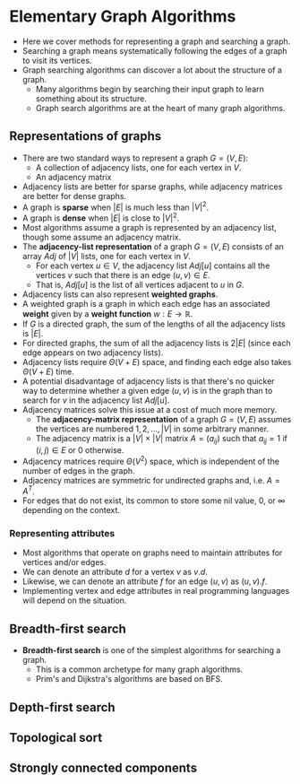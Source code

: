 # Elementary Graph Algorithms
- Here we cover methods for representing a graph and searching a graph.
- Searching a graph means systematically following the edges of a graph to visit its vertices.
- Graph searching algorithms can discover a lot about the structure of a graph.
    - Many algorithms begin by searching their input graph to learn something about its structure.
    - Graph search algorithms are at the heart of many graph algorithms.
## Representations of graphs
- There are two standard ways to represent a graph $G = (V, E)$:
    - A collection of adjacency lists, one for each vertex in $V$.
    - An adjacency matrix
- Adjacency lists are better for sparse graphs, while adjacency matrices are better for dense graphs.
- A graph is **sparse** when $|E|$ is much less than $|V|^2$.
- A graph is **dense** when $|E|$ is close to $|V|^2$.
- Most algorithms assume a graph is represented by an adjacency list, though some assume an adjacency matrix.
- The **adjacency-list representation** of a graph $G = (V, E)$ consists of an array $Adj$ of $|V|$ lists, one for each vertex in $V$.
    - For each vertex $u \in V$, the adjacency list $Adj[u]$ contains all the vertices $v$ such that there is an edge $(u, v) \in E$.
    - That is, $Adj[u]$ is the list of all vertices adjacent to $u$ in $G$.
- Adjacency lists can also represent **weighted graphs**.
- A weighted graph is a graph in which each edge has an associated **weight** given by a **weight function** $w: E \to \mathbb{R}$.
- If $G$ is a directed graph, the sum of the lengths of all the adjacency lists is $|E|$.
- For directed graphs, the sum of all the adjacency lists is $2|E|$ (since each edge appears on two adjacency lists).
- Adjacency lists require $\Theta(V + E)$ space, and finding each edge also takes $\Theta(V + E)$ time.
- A potential disadvantage of adjacency lists is that there's no quicker way to determine whether a given edge $(u, v)$ is in the graph than to search for $v$ in the adjacency list $Adj[u]$.
- Adjacency matrices solve this issue at a cost of much more memory.
    - The **adjacency-matrix representation** of a graph $G = (V, E)$ assumes the vertices are numbered $1, 2, \ldots, |V|$ in some arbitrary manner.
    - The adjacency matrix is a $|V| \times |V|$ matrix $A = (a_{ij})$ such that $a_{ij} = 1$ if $(i, j) \in E$ or $0$ otherwise.
- Adjacency matrices require $\Theta(V^2)$ space, which is independent of the number of edges in the graph.
- Adjacency matrices are symmetric for undirected graphs and, i.e. $A = A^T$.
- For edges that do not exist, its common to store some nil value, $0$, or $\infty$ depending on the context.
### Representing attributes
- Most algorithms that operate on graphs need to maintain attributes for vertices and/or edges.
- We can denote an attribute $d$ for a vertex $v$ as $v.d$.
- Likewise, we can denote an attribute $f$ for an edge $(u, v)$ as $(u, v).f$.
- Implementing vertex and edge attributes in real programming languages will depend on the situation.
## Breadth-first search
- **Breadth-first search** is one of the simplest algorithms for searching a graph.
    - This is a common archetype for many graph algorithms.
    - Prim's and Dijkstra's algorithms are based on BFS.
## Depth-first search
## Topological sort
## Strongly connected components